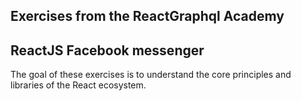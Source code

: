 ## Exercises from the ReactGraphql Academy

## ReactJS Facebook messenger
The goal of these exercises is to understand the core principles and libraries of the React ecosystem.

